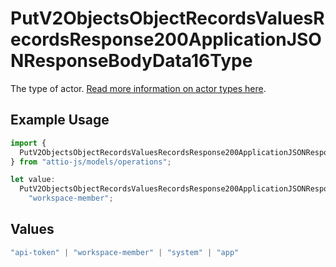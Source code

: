 # PutV2ObjectsObjectRecordsValuesRecordsResponse200ApplicationJSONResponseBodyData16Type

The type of actor. [Read more information on actor types here](/docs/actors).

## Example Usage

```typescript
import {
  PutV2ObjectsObjectRecordsValuesRecordsResponse200ApplicationJSONResponseBodyData16Type,
} from "attio-js/models/operations";

let value:
  PutV2ObjectsObjectRecordsValuesRecordsResponse200ApplicationJSONResponseBodyData16Type =
    "workspace-member";
```

## Values

```typescript
"api-token" | "workspace-member" | "system" | "app"
```